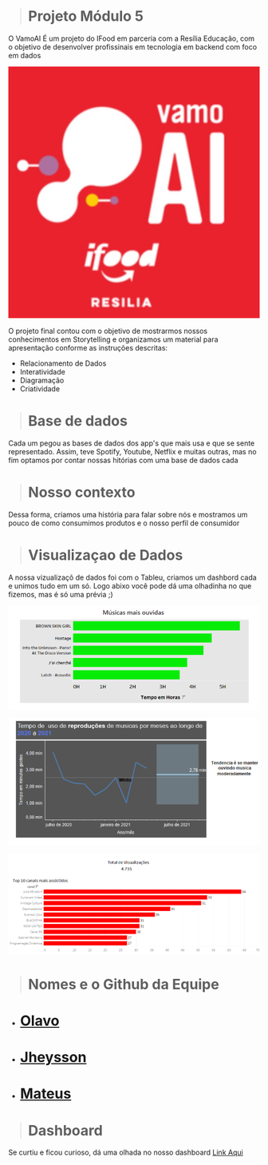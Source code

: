 ># Projeto Módulo 5

O VamoAI É um projeto do IFood em parceria com a Resília Educação, com o objetivo de desenvolver profissinais em tecnologia em backend com foco em dados

![](vamoai.jpeg)

O projeto final contou com o objetivo de mostrarmos nossos conhecimentos em Storytelling e organizamos um material para apresentação conforme as instruções descritas:

- Relacionamento de Dados
- Interatividade
- Diagramação
- Criatividade

> # Base de dados
Cada um pegou as bases de dados dos app's que mais usa e que se sente representado. Assim, teve Spotify, Youtube, Netflix e muitas outras, mas no fim optamos por contar nossas hitórias com uma base de dados cada

> # Nosso contexto

Dessa forma, criamos uma história para falar sobre nós e mostramos um pouco de como consumimos produtos e o nosso perfil de consumidor

> # Visualizaçao de Dados
A nossa vizualizaçõ de dados foi com o Tableu, criamos um dashbord cada e unimos tudo em um só. Logo abixo você pode dá uma olhadinha no que fizemos, mas é só uma prévia ;) 


![](Olavo.png)

![](Mateus.png)

![](Jheysson.png)

> # Nomes e o Github da Equipe 



 - # **[Olavo](https://github.com/Olavo5)**
 - # **[Jheysson](https://github.com/JheyssonDouglas)**
 - # **[Mateus](https://github.com/mateusvarelo)**

 > # Dashboard
 Se curtiu e ficou curioso, dá uma olhada no nosso dashboard  [Link Aqui]()